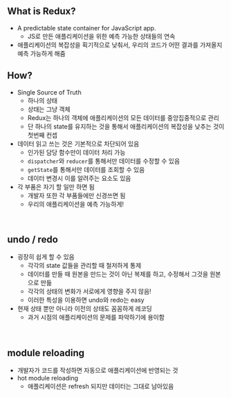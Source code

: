 ## What is Redux?

- A predictable state container for JavaScript app.
  - JS로 만든 애플리케이션을 위한 예측 가능한 상태들의 연속
- 애플리케이션의 복잡성을 획기적으로 낮춰서, 우리의 코드가 어떤 결과를 가져올지 예측 가능하게 해줌

## How?

- Single Source of Truth
  - 하나의 상태
  - 상태는 그냥 객체
  - Redux는 하나의 객체에 애플리케이션의 모든 데이터를 중앙집중적으로 관리
  - 단 하나의 state를 유지하는 것을 통해서 애플리케이션의 복잡성을 낮추는 것이 첫번째 컨셉
- 데이터 읽고 쓰는 것은 기본적으로 차단되어 있음
  - 인가된 담당 함수만이 데이터 처리 가능
  - `dispatcher`와 `reducer`를 통해서만 데이터를 수정할 수 있음
  - `getState`를 통해서만 데이터를 조회할 수 있음
  - 데이터 변경시 이를 알려주는 요소도 있음
- 각 부품은 자기 할 일만 하면 됨
  - 개발자 또한 각 부품들에만 신경쓰면 됨
  - 우리의 애플리케이션을 예측 가능하게!

<br>

## undo / redo

- 굉장히 쉽게 할 수 있음
  - 각각의 state 값들을 관리할 때 철저하게 통제
  - 데이터를 만들 때 원본을 만드는 것이 아닌 복제를 하고, 수정해서 그것을 원본으로 만듦
  - 각각의 상태의 변화가 서로에게 영향을 주지 않음!
  - 이러한 특성을 이용하면 undo와 redo는 easy
- 현재 상태 뿐만 아니라 이전의 상태도 꼼꼼하게 레코딩
  - 과거 시점의 애플리케이션의 문제를 파악하기에 용이함

<br>

## module reloading

- 개발자가 코드를 작성하면 자동으로 애플리케이션에 반영되는 것
- hot module reloading
  - 애플리케이션은 refresh 되지만 데이터는 그대로 남아있음
